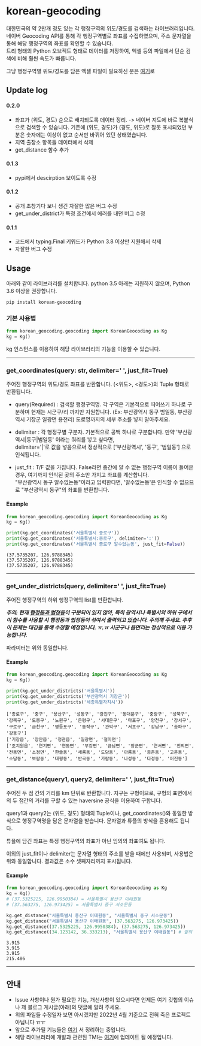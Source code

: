# korean-geocoding

 대한민국의 약 2만개 정도 있는 각 행정구역의 위도/경도를 검색하는 라이브러리입니다.  
네이버 Geocoding API를 통해 각 행정구역별로 좌표를 수집하였으며, 주소 문자열을 통해 해당 행정구역의 좌표를 확인할 수 있습니다.  
트리 형태의 Python 오브젝트 형태로 데이터를 저장하여, 엑셀 등의 파일에서 단순 검색에 비해 훨씬 속도가 빠릅니다.  

그냥 행정구역별 위도/경도를 담은 엑셀 파일이 필요하신 분은 [여기](https://skyseven73.tistory.com/23)로

## Update log

#### 0.2.0

- 좌표가 (위도, 경도) 순으로 배치되도록 데이터 정리. -> 네이버 지도에 바로 복붙식으로 검색할 수 있습니다.
기존에 (위도, 경도)가 (경도, 위도)로 잘못 표시되었던 부분은 숫자에는 이상이 없고 순서만 바뀌어 있던 상태였습니다.
- 지역 출장소 항목들 데이터에서 삭제
- get_distance 함수 추가


#### 0.1.3

- pypi에서 descirption 보이도록 수정

#### 0.1.2

- 공개 초창기다 보니 생긴 자잘한 많은 버그 수정
- get_under_district가 특정 조건에서 에러를 내던 버그 수정


#### 0.1.1

- 코드에서 typing.Final 키워드가 Python 3.8 이상만 지원해서 삭제
- 자잘한 버그 수정 


## Usage

아래와 같이 라이브러리를 설치합니다. python 3.5 아래는 지원하지 않으며, Python 3.6 이상을 권장합니다.  

`pip install korean-geocoding`


### 기본 사용법

```python
from korean_geocoding.geocoding import KoreanGeocoding as Kg
kg = Kg()
```

kg 인스턴스를 이용하여 해당 라이브러리의 기능을 이용할 수 있습니다.

------------------------------------------------

### get_coordinates(query: str, delimiter=' ', just_fit=True)

주어진 행정구역의 위도/경도 좌표를 반환합니다. (<위도>, <경도>)의 Tuple 형태로 반환됩니다.

- query(Required) : 검색할 행정구역명. 각 구역은 기본적으로 띄어쓰기 하나로 구분하며 현재는 시군구/리 까지만 지원합니다. (Ex: 부산광역시 동구 범일동, 부산광역시 기장군 일광면 용천리)
도로명까지의 세부 주소를 넣지 말아주세요.

- delimiter : 각 행정구별 구분자. 기본적으로 공백 하나로 구분합니다. 만약 '부산광역시|동구|범일동' 이라는 쿼리를 넣고 싶다면,  
delimiter='|'로 값을 넣음으로써 정상적으로 ['부산광역시', '동구', '범일동'] 으로 인식됩니다.

- just_fit : T/F 값을 가집니다. False라면 중간에 알 수 없는 행정구역 이름이 들어온 경우, 여기까지 인식된 곳의 주소만 가지고 좌표를 계산합니다.  
"부산광역시 동구 알수없는동"이라고 입력한다면, '알수없는동'은 인식할 수 없으므로 "부산광역시 동구"의 좌표를 반환합니다.

#### Example
```python
from korean_geocoding.geocoding import KoreanGeocoding as Kg
kg = Kg()

print(kg.get_coordinates('서울특별시 종로구'))
print(kg.get_coordinates('서울특별시:종로구', delimiter=':'))
print(kg.get_coordinates('서울특별시 종로구 알수없는동', just_fit=False))

```

```
(37.5735207, 126.9788345)
(37.5735207, 126.9788345)
(37.5735207, 126.9788345)
```

-----------------------------------------

### get_under_districts(query, delimiter=' ', just_fit=True)

주어진 행정구역의 하위 행정구역의 list를 반환합니다.  


__***주의: 현재 [행정동과 법정동](https://www.yna.co.kr/view/AKR20180521134900061)이 구분되어 있지 않아, 특히 광역시나 특별시의 하위 구에서 이 함수를 사용할 시 행정동과 법정동이 섞여서 출력되고 있습니다. 주의해 주세요. 추후 이 문제는 태깅을 통해 수정할 예정입니다. ㅠ.ㅠ 시군구나 읍면리는 정상적으로 이용 가능합니다.***__

파라미터는 위와 동일합니다.

#### Example
```python
from korean_geocoding.geocoding import KoreanGeocoding as Kg
kg = Kg()

print(kg.get_under_districts('서울특별시'))
print(kg.get_under_districts('부산광역시 기장군'))
print(kg.get_under_districts('세종특별자치시'))
```

```
['종로구', '중구', '용산구', '성동구', '광진구', '동대문구', '중랑구', '성북구', '강북구', '도봉구', '노원구', '은평구', '서대문구', '마포구', '양천구', '강서구', '구로구', '금천구', '영등포구', '동작구', '관악구', '서초구', '강남구', '송파구', '강동구']
['기장읍', '장안읍', '정관읍', '일광면', '철마면']
['조치원읍', '연기면', '연동면', '부강면', '금남면', '장군면', '연서면', '전의면', '전동면', '소정면', '한솔동', '새롬동', '도담동', '아름동', '종촌동', '고운동', '소담동', '보람동', '대평동', '반곡동', '가람동', '나성동', '다정동', '어진동']
```

---------------


### get_distance(query1, query2, delimiter=' ', just_fit=True)

주어진 두 점 간의 거리를 km 단위로 반환합니다. 지구는 구형이므로, 구형의 표면에서의 두 점간의 거리를 구할 수 있는 haversine 공식을 이용하여 구합니다.  

query1과 query2는 (위도, 경도) 형태의 Tuple이나, get_coordinates()와 동일한 방식으로 행정구역명을 담은 문자열을 받습니다. 문자열과 튜플의 방식을 혼용해도 됩니다.  

튜플에 담긴 좌표는 특정 행정구역의 좌표가 아닌 임의의 좌표여도 됩니다.

이외의 just_fit이나 delimiter는 문자열 형태의 주소를 받을 때에만 사용되며, 사용법은 위와 동일합니다.
결과값은 소수 셋째자리까지 표시됩니다.

#### Example
```python
from korean_geocoding.geocoding import KoreanGeocoding as Kg
kg = Kg()
# (37.5325225, 126.9950384) = 서울특별시 용산구 이태원동
# (37.563275, 126.973425) = 서울특별시 중구 서소문동

kg.get_distance("서울특별시 용산구 이태원동", "서울특별시 중구 서소문동")
kg.get_distance("서울특별시 용산구 이태원동", (37.563275, 126.973425))
kg.get_distance((37.5325225, 126.9950384), (37.563275, 126.973425))
kg.get_distance((34.123142, 36.333213), "서울특별시 용산구 이태원동") # 앞의 튜플은 임의의 좌표입니다..
```

```
3.915
3.915
3.915
215.486
```

-----------------------------------------

## 안내

- Issue 사항이나 뭔가 필요한 기능, 개선사항이 있으시다면 언제든 여기 깃헙의 이슈나 제 블로그 게시글(아래)의 댓글에 알려 주세요.
- 위의 파일들 수정일자 보면 아시겠지만 2022년 4월 기준으로 전혀 죽은 프로젝트 아닙니다 ㅠㅠ
- 앞으로 추가될 기능들은 [여기](https://github.com/RE-A/korean-geocoding/issues/5) 서 정리하는 중입니다.
- 해당 라이브러리에 개발과 관련된 TMI는 [여기](https://skyseven73.tistory.com/24)에 업데이트 될 예정입니다.

